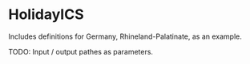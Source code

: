 # HolidayICS
Includes definitions for Germany, Rhineland-Palatinate, as an example.

TODO: Input / output pathes as parameters.
